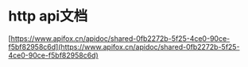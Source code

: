 # http api文档

[https://www.apifox.cn/apidoc/shared-0fb2272b-5f25-4ce0-90ce-f5bf82958c6d](https://www.apifox.cn/apidoc/shared-0fb2272b-5f25-4ce0-90ce-f5bf82958c6d)